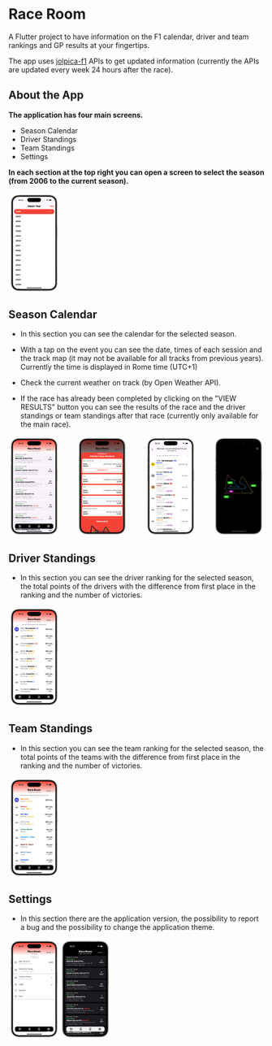 # Race Room

A Flutter project to have information on the F1 calendar, driver and team rankings and GP results at your fingertips.

The app uses [jolpica-f1](https://github.com/jolpica/jolpica-f1) APIs to get updated information (currently the APIs are updated every week 24 hours after the race).

## About the App

**The application has four main screens.**

- Season Calendar
- Driver Standings
- Team Standings
- Settings

**In each section at the top right you can open a screen to select the season (from 2006 to the current season).**

<div style="display: flex; justify-content: space-between; align-items: center;">
    <img src="./assets/mockupsImages/1YS-portrait.png" alt="screenshot" width="20%">
</div>

## Season Calendar

- In this section you can see the calendar for the selected season.

- With a tap on the event you can see the date, times of each session and the track map (it may not be available for all tracks from previous years).
<br>Currently the time is displayed in Rome time (UTC+1)

- Check the current weather on track (by Open Weather API).

- If the race has already been completed by clicking on the "VIEW RESULTS" button you can see the results of the race and the driver standings or team standings after that race (currently only available for the main race).

<div style="display: flex; justify-content: space-between; align-items: center;">
    <img src="./assets/mockupsImages/1SC-portrait.png" alt="screenshot" width="20%">
    <img src="./assets/mockupsImages/2SC-portrait.png" alt="screenshot" width="20%">
    <img src="./assets/mockupsImages/3SC-portrait.png" alt="screenshot" width="20%">
    <img src="./assets/mockupsImages/4SC-portrait.png" alt="screenshot" width="20%">
</div>

## Driver Standings

- In this section you can see the driver ranking for the selected season, the total points of the drivers with the difference from first place in the ranking and the number of victories.

<div style="display: flex; justify-content: space-between; align-items: center;">
    <img src="./assets/mockupsImages/1DS-portrait.png" alt="screenshot" width="20%">
</div>

## Team Standings

- In this section you can see the team ranking for the selected season, the total points of the teams with the difference from first place in the ranking and the number of victories.

<div style="display: flex; justify-content: space-between; align-items: center;">
    <img src="./assets/mockupsImages/1TS-portrait.png" alt="screenshot" width="20%">
</div>

## Settings

- In this section there are the application version, the possibility to report a bug and the possibility to change the application theme.

<div style="display: flex; align-items: center;">
    <img src="./assets/mockupsImages/1S-portrait.png" alt="screenshot" width="20%">
    <img src="./assets/mockupsImages/1DT-portrait.png" alt="screenshot" width="20%">
</div>
